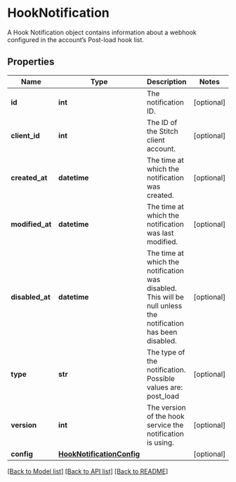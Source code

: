 # HookNotification

A Hook Notification object contains information about a webhook configured in the account’s Post-load hook list. 
## Properties
Name | Type | Description | Notes
------------ | ------------- | ------------- | -------------
**id** | **int** | The notification ID. | [optional] 
**client_id** | **int** | The ID of the Stitch client account. | [optional] 
**created_at** | **datetime** | The time at which the notification was created. | [optional] 
**modified_at** | **datetime** | The time at which the notification was last modified. | [optional] 
**disabled_at** | **datetime** | The time at which the notification was disabled. This will be null unless the notification has been disabled.  | [optional] 
**type** | **str** | The type of the notification. Possible values are: post_load  | [optional] 
**version** | **int** | The version of the hook service the notification is using. | [optional] 
**config** | [**HookNotificationConfig**](HookNotificationConfig.md) |  | [optional] 

[[Back to Model list]](../README.md#documentation-for-models) [[Back to API list]](../README.md#documentation-for-api-endpoints) [[Back to README]](../README.md)


